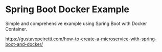 # Spring Boot Docker Example

Simple and comprehensive example using Spring Boot with Docker Container.

https://gustavopeiretti.com/how-to-create-a-microservice-with-spring-boot-and-docker/
